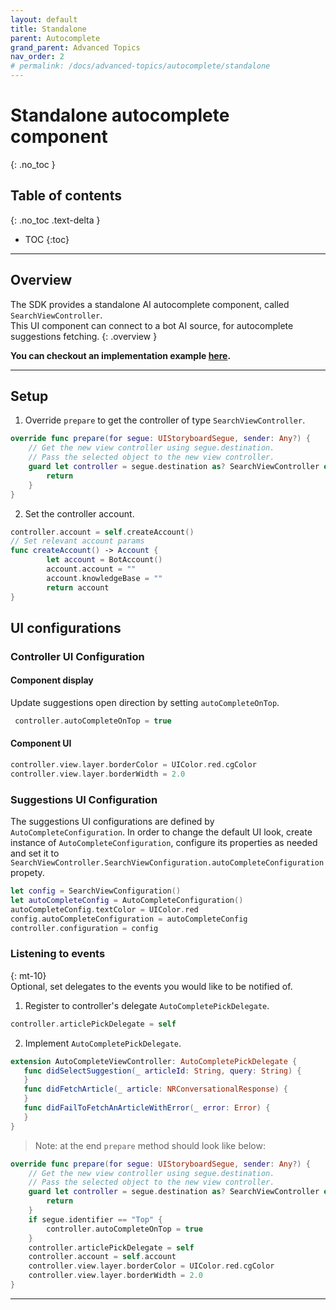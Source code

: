 ```yaml
---
layout: default
title: Standalone
parent: Autocomplete
grand_parent: Advanced Topics
nav_order: 2
# permalink: /docs/advanced-topics/autocomplete/standalone
---
```


# Standalone autocomplete component
{: .no_toc }

## Table of contents
{: .no_toc .text-delta }

- TOC
{:toc}

---

## Overview
The SDK provides a standalone AI autocomplete component, called `SearchViewController`.   
This UI component can connect to a bot AI source, for autocomplete suggestions fetching.
{: .overview }

**You can checkout an implementation example [here](https://github.com/genesys/bold360-mobile-samples-ios/blob/master/BasicSample/BasicSample/ChatViewControllers/AutoCompleteViewController.swift).**

---

## Setup

1. Override `prepare` to get the controller of type `SearchViewController`.
```swift
override func prepare(for segue: UIStoryboardSegue, sender: Any?) {
    // Get the new view controller using segue.destination.
    // Pass the selected object to the new view controller.
    guard let controller = segue.destination as? SearchViewController else {
        return
    }
}
```

2. Set the controller account.
```swift
controller.account = self.createAccount()
// Set relevant account params
func createAccount() -> Account {
        let account = BotAccount()
        account.account = ""
        account.knowledgeBase = ""
        return account
}
```

## UI configurations

### Controller UI Configuration

#### Component display  

Update suggestions open direction by setting `autoCompleteOnTop`.
```swift
 controller.autoCompleteOnTop = true
```
#### Component UI  

```swift
controller.view.layer.borderColor = UIColor.red.cgColor
controller.view.layer.borderWidth = 2.0
```
### Suggestions UI Configuration

The suggestions UI configurations are defined by `AutoCompleteConfiguration`.
In order to change the default UI look, create instance of `AutoCompleteConfiguration`, configure its properties as needed and set it to `SearchViewController.SearchViewConfiguration.autoCompleteConfiguration` propety.

```swift
let config = SearchViewConfiguration()
let autoCompleteConfig = AutoCompleteConfiguration()
autoCompleteConfig.textColor = UIColor.red
config.autoCompleteConfiguration = autoCompleteConfig
controller.configuration = config
```

### Listening to events
{: mt-10}   
Optional, set delegates to the events you would like to be notified of.

1. Register to controller's delegate `AutoCompletePickDelegate`.
```swift
controller.articlePickDelegate = self
```
2. Implement `AutoCompletePickDelegate`.
```swift
extension AutoCompleteViewController: AutoCompletePickDelegate {
   func didSelectSuggestion(_ articleId: String, query: String) {     
   }
   func didFetchArticle(_ article: NRConversationalResponse) {     
   }
   func didFailToFetchAnArticleWithError(_ error: Error) {
   }
}
```

> Note: at the end `prepare` method should look like below:
```swift
override func prepare(for segue: UIStoryboardSegue, sender: Any?) {
    // Get the new view controller using segue.destination.
    // Pass the selected object to the new view controller.
    guard let controller = segue.destination as? SearchViewController else {
        return
    }
    if segue.identifier == "Top" {
        controller.autoCompleteOnTop = true
    }
    controller.articlePickDelegate = self
    controller.account = self.account
    controller.view.layer.borderColor = UIColor.red.cgColor
    controller.view.layer.borderWidth = 2.0
}
```

---